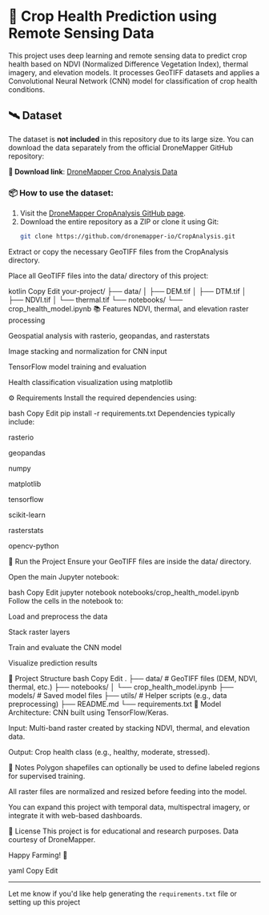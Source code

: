 # 🌾 Crop Health Prediction using Remote Sensing Data

This project uses deep learning and remote sensing data to predict crop health based on NDVI (Normalized Difference Vegetation Index), thermal imagery, and elevation models. It processes GeoTIFF datasets and applies a Convolutional Neural Network (CNN) model for classification of crop health conditions.

## 🛰 Dataset

The dataset is **not included** in this repository due to its large size. You can download the data separately from the official DroneMapper GitHub repository:

**🔗 Download link**: [DroneMapper Crop Analysis Data](https://github.com/dronemapper-io/CropAnalysis)

### 📦 How to use the dataset:

1. Visit the [DroneMapper CropAnalysis GitHub page](https://github.com/dronemapper-io/CropAnalysis).
2. Download the entire repository as a ZIP or clone it using Git:
   ```bash
   git clone https://github.com/dronemapper-io/CropAnalysis.git
Extract or copy the necessary GeoTIFF files from the CropAnalysis directory.

Place all GeoTIFF files into the data/ directory of this project:

kotlin
Copy
Edit
your-project/
├── data/
│   ├── DEM.tif
│   ├── DTM.tif
│   ├── NDVI.tif
│   └── thermal.tif
└── notebooks/
    └── crop_health_model.ipynb
📚 Features
NDVI, thermal, and elevation raster processing

Geospatial analysis with rasterio, geopandas, and rasterstats

Image stacking and normalization for CNN input

TensorFlow model training and evaluation

Health classification visualization using matplotlib

⚙️ Requirements
Install the required dependencies using:

bash
Copy
Edit
pip install -r requirements.txt
Dependencies typically include:

rasterio

geopandas

numpy

matplotlib

tensorflow

scikit-learn

rasterstats

opencv-python

🚀 Run the Project
Ensure your GeoTIFF files are inside the data/ directory.

Open the main Jupyter notebook:

bash
Copy
Edit
jupyter notebook notebooks/crop_health_model.ipynb
Follow the cells in the notebook to:

Load and preprocess the data

Stack raster layers

Train and evaluate the CNN model

Visualize prediction results

📁 Project Structure
bash
Copy
Edit
.
├── data/                     # GeoTIFF files (DEM, NDVI, thermal, etc.)
├── notebooks/
│   └── crop_health_model.ipynb
├── models/                   # Saved model files
├── utils/                    # Helper scripts (e.g., data preprocessing)
├── README.md
└── requirements.txt
🧠 Model
Architecture: CNN built using TensorFlow/Keras.

Input: Multi-band raster created by stacking NDVI, thermal, and elevation data.

Output: Crop health class (e.g., healthy, moderate, stressed).

📝 Notes
Polygon shapefiles can optionally be used to define labeled regions for supervised training.

All raster files are normalized and resized before feeding into the model.

You can expand this project with temporal data, multispectral imagery, or integrate it with web-based dashboards.

📃 License
This project is for educational and research purposes.
Data courtesy of DroneMapper.

Happy Farming! 🌱

yaml
Copy
Edit

---

Let me know if you'd like help generating the `requirements.txt` file or setting up this project 
